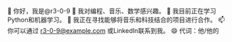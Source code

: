 👋 你好，我是@r3-0-9
👀 我对编程、音乐、数学感兴趣。
🌱 我目前正在学习Python和机器学习。
💞️ 我正在寻找能够将音乐和科技结合的项目进行合作。
📫 你可以通过 r3-0-9@example.com 或LinkedIn联系到我。
😄 代词：他/他的

